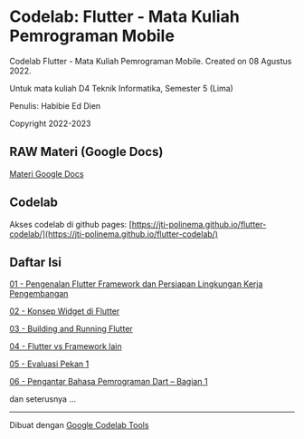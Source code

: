 # Codelab: Flutter - Mata Kuliah Pemrograman Mobile

Codelab Flutter - Mata Kuliah Pemrograman Mobile. Created on 08 Agustus 2022.

Untuk mata kuliah D4 Teknik Informatika, Semester 5 (Lima)

Penulis: Habibie Ed Dien

Copyright 2022-2023


## RAW Materi (Google Docs)

[Materi Google Docs](https://drive.google.com/drive/folders/1u69xRZv5ven6hs36EQ_MovktsbY6nZiX)


## Codelab

Akses codelab di github pages: [https://jti-polinema.github.io/flutter-codelab/](https://jti-polinema.github.io/flutter-codelab/)

## Daftar Isi

[01 - Pengenalan Flutter Framework dan Persiapan Lingkungan Kerja Pengembangan](01-pengenalan/)

[02 - Konsep Widget di Flutter](02-konsep-widget-flutter/)

[03 - Building and Running Flutter](03-building-and-running-flutter/)

[04 - Flutter vs Framework lain](04-flutter-vs-framework-lain/)

[05 - Evaluasi Pekan 1](05-evaluasi-pekan-1/)

[06 - Pengantar Bahasa Pemrograman Dart – Bagian 1](06-pengantar-bahasa-pemrograman-dart–bag1/)

dan seterusnya ...

<hr>

Dibuat dengan [Google Codelab Tools](https://github.com/googlecodelabs/tools)

